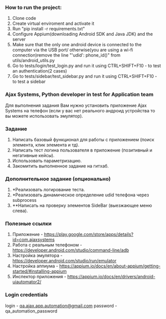 ### How to run the project:
1) Clone code
2) Create virtual enviroment and activate it
3) Run "pip install -r requirements.txt"
4) Configure Appium(downloading Android SDK and Java JDK) and the server
5) Make sure that the only one android device is connected to the computer via the USB port/ otherwise(you are using a wi-fi connection)remove the line "'udid': phone_id()" from utils/android_utils.py
6) Go to tests/login/test_login.py and run it using CTRL+SHIFT+F10 - to test an authentication(2 сases)
7) Go to tests/sidebar/test_sidebar.py and run it using CTRL+SHIFT+F10 - to test a sidebar


### Ajax Systems, Python developer in test for Application team
Для выполнения задания Вам нужно установить приложение Ajax Systems на телефон (если у вас нет реального андроид устройства то вы можете использовать эмулятор).

### Задание
1) Написать базовый функционал для работы с приложением (поиск элемента, клик элемента и тд).
2) Написать тест логина пользователя в приложение (позитивный и негативные кейсы).
3) Использовать параметризацию.
4) Закомитить выполненное задание на гитхаб.

### Дополнительное задание (опционально)
1) *Реализовать логирование теста.
2) *Реализовать динамическое определение udid телефона через subprocess
3) **Написать на проверку элементов SideBar (выезжающее меню слева).

### Полезные ссылки
1) Приложение - https://play.google.com/store/apps/details?id=com.ajaxsystems
2) Работа с реальным телефоном - https://developer.android.com/studio/command-line/adb
3) Настройка эмулятора - https://developer.android.com/studio/run/emulator
4) Настройка аппиума - https://appium.io/docs/en/about-appium/getting-started/#installing-appium
5) Инспектор приложения - https://appium.io/docs/en/drivers/android-uiautomator2/

### Login credentials
login - qa.ajax.app.automation@gmail.com
password - qa_automation_password
